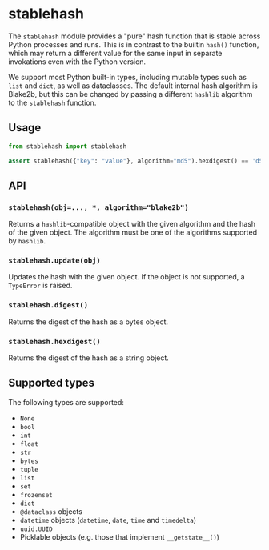 # stablehash

The `stablehash` module provides a "pure" hash function that is stable across Python processes and runs. This is in contrast to the builtin `hash()` function, which may return a different value for the same input in separate invokations even with the Python version.

We support most Python built-in types, including mutable types such as `list` and `dict`, as well as dataclasses. The default internal hash algorithm is Blake2b, but this can be changed by passing a different `hashlib` algorithm to the `stablehash` function.

## Usage

```python
from stablehash import stablehash

assert stablehash({"key": "value"}, algorithm="md5").hexdigest() == 'd5994850379366e314563ea555532052'
```

## API

### `stablehash(obj=..., *, algorithm="blake2b")`

Returns a `hashlib`-compatible object with the given algorithm and the hash of the given object. The algorithm must be one of the algorithms supported by `hashlib`.

### `stablehash.update(obj)`

Updates the hash with the given object. If the object is not supported, a `TypeError` is raised.

### `stablehash.digest()`

Returns the digest of the hash as a bytes object.

### `stablehash.hexdigest()`

Returns the digest of the hash as a string object.

## Supported types

The following types are supported:

- `None`
- `bool`
- `int`
- `float`
- `str`
- `bytes`
- `tuple`
- `list`
- `set`
- `frozenset`
- `dict`
- `@dataclass` objects
- `datetime` objects (`datetime`, `date`, `time` and `timedelta`)
- `uuid.UUID`
- Picklable objects (e.g. those that implement `__getstate__()`)
